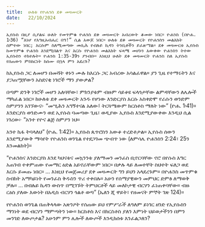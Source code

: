 ```yaml
---
title:  ሁለቱ የዮሐንስ ደቀ መዛሙርት
date:   22/10/2024
---
```


`ኢየሱስ በዚያ ሲያልፍ ሁለት የመጥምቁ ዮሐንስ ደቀ መዛሙርት አብረውት ቆመው ነበር። ዮሐንስ (በዮሐ. 1፡36) “እነሆ የእግዚአብሔር በግ!” ሲል አውጆ ነበር። ሁለቱ ደቀ መዛሙርት የዮሐንስን መልእክት ሰምተው ነበር; እርሱም ስለሚመጣው መሲሕ የብሉይ ኪዳን ትንቢቶችን ይፈጽማል። ደቀ መዛሙርቱ ኢየሱስ ከመጥምቁ ዮሐንስ እንደሚበልጥ እና እርሱ የዮሐንስ መልእክት ፍጻሜ መሆኑን አውቀው ዮሐንስን ትተው ኢየሱስን ተከተሉት። ዮሐንስ 1:35-39ን ያንብቡ። እነዚህ ሁለት ደቀ መዛሙርት ዮሐንስ ስለ ኢየሱስ የሰጠውን ምስክርነት ከሰሙ በኋላ ምን አደረጉ?`

ከኢየሱስ ጋር ለመሆን በመሻት ቀኑን ሙሉ ከእርሱ ጋር አብረው አሳልፈዋል። ያን ጊዜ የተማሩትን እና ያጋጠሟቸውን አስደናቂ ነገሮች ማን ያውቃል?

በጣም ድንቅ ነገሮች መሆን አለባቸው፣ ምክንያቱም ብዙም ሳይቆዩ ፍላጎታቸው ልምዳቸውን ለሌሎች ማካፈል ነበር። ከሁለቱ ደቀ መዛሙርት አንዱ የሆነው እንድርያስ እርሱ አስቀድሞ የራሱን ወንድም ስምዖንን አገኘውና፦ “መሢሕን አግኝተናል አለው፤ ትርጓሜውም ክርስቶስ ማለት ነው” (ዮሐ. 1፡41)። እንድርያስ ወንድሙን ወደ ኢየሱስ ባመጣው ጊዜ፣ ወዲያው ኢየሱስ እንደሚያውቀው እንዲህ ሲል ነገረው፦ “አንተ የዮና ልጅ ስምዖን ነህ።

አንተ ኬፋ ትባላለህ” (ዮሐ. 1:42)። ኢየሱስ ጴጥሮስን አውቆ ተረድቶታል። ኢየሱስ ሰውን እንደሚያውቅ ማሳየት የዮሐንስ ወንጌል የተደጋገመ ጭብጥ ነው (ለምሳሌ ዮሐንስን 2:24፣ 25ን እንመልከት)።

“ዮሐንስና እንድርያስ እንደ ካህናቱና መኳንንቱ ያለማመን መንፈስ ቢኖርባቸው ኖሮ በየሱስ እግር አጠገብ ተቀምጠው የመማር ዕድል አይኖራቸውም ነበር። በቃሉ ላይ ለመተቸት ስህተት ፍለጋ ወደ እርሱ ይመጡ ነበር። … እነዚህ የመጀመሪያ ደቀ መዛሙርት ግን ይህን አላደረጉም። በዮሐንስ መጥምቁ ስብከት አማካይነት የመንፈስ ቅዱስን ጥሪ ተቀበሉ። አሁን የሰማያዊውን መምህር ድምፅ ለማወቅ ቻሉ። … በብሉይ ኪዳን ውስጥ በሚገኙት ትምህርቶች ላይ መለኮታዊ ብርሃን ፈነጠቀባቸው። ብዙ ርዕስ ያለው እውነት በአዲስ ብርሃን ጎልቶ ወጣ” (ኤለን ጂ ዋይት፣ የዘመናት ምኞት ገጽ 124)።

የዮሐንስ ወንጌል በጠቅላላው አጽንዖት የሰጠው ይህ የምሥራች ለዓለም ይነገር ዘንድ የኢየሱስን ማንነት ወደ ብርሃን ማምጣትን ነው። ክርስቶስ እና በክርስቶስ ያለን እምነት ህይወታችንን በምን መንገድ ለውጦታል? አሁንም ምን ሌሎች ለውጦች እንዲከሰቱ እንፈልጋለን?
